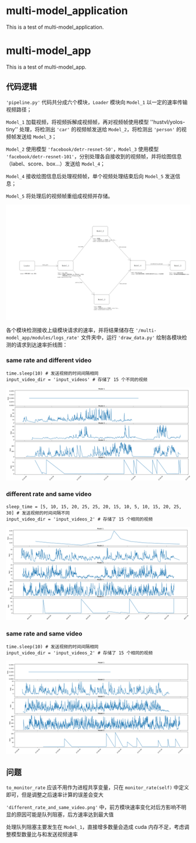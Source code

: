 # multi-model_application
This is a test of multi-model_application.

# multi-model_app
This is a test of multi-model_app.

## 代码逻辑

`'pipeline.py'` 代码共分成六个模块，`Loader` 模块向 `Model_1` 以一定的速率传输视频路径；

`Model_1` 加载视频，将视频拆解成视频帧，再对视频帧使用模型 ''hustvl/yolos-tiny'' 处理，将检测出 `'car'` 的视频帧发送给 `Model_2`，将检测出 `'person'` 的视频帧发送给 `Model_3`；

`Model_2` 使用模型 `'facebook/detr-resnet-50'`，`Model_3` 使用模型 `'facebook/detr-resnet-101'`，分别处理各自接收到的视频帧，并将绘图信息（label、score、box...）发送给 `Model_4`；

`Model_4` 接收绘图信息后处理视频帧，单个视频处理结束后向 `Model_5` 发送信息；

`Model_5` 将处理后的视频帧重组成视频并存储。

![Image](https://github.com/lifang535/multi-model_application/blob/main/multi-model_application/modules/multi-model_structure.png)

各个模块检测接收上级模块请求的速率，并将结果储存在 `'/multi-model_app/modules/logs_rate'` 文件夹中，运行 `'draw_data.py'` 绘制各模块检测的请求到达速率折线图：

### same rate and different video
```
time.sleep(10) # 发送视频的时间间隔相同
input_video_dir = 'input_videos' # 存储了 15 个不同的视频
```

![Image](https://github.com/lifang535/multi-model_application/blob/main/multi-model_application/modules/multi-model_curve_graph.png)

### different rate and same video
```
sleep_time = [5, 10, 15, 20, 25, 25, 20, 15, 10, 5, 10, 15, 20, 25, 30] # 发送视频的时间间隔不同
input_video_dir = 'input_videos_2' # 存储了 15 个相同的视频
```

![Image](https://github.com/lifang535/multi-model_application/blob/main/multi-model_application/modules/different_rate_and_same_video.png)

### same rate and same video
```
time.sleep(10) # 发送视频的时间间隔相同
input_video_dir = 'input_videos_2' # 存储了 15 个相同的视频
```

![Image](https://github.com/lifang535/multi-model_application/blob/main/multi-model_application/modules/same_rate_and_same_video.png)

## 问题

`to_monitor_rate` 应该不用作为进程共享变量，只在 `monitor_rate(self)` 中定义即可，但是调整之后速率计算的误差会变大

`'different_rate_and_same_video.png'` 中，前方模块速率变化对后方影响不明显的原因可能是队列阻塞，后方速率达到最大值

处理队列阻塞主要发生在 `Model_1`，直接增多数量会造成 cuda 内存不足，考虑调整模型数量比与和发送视频速率
